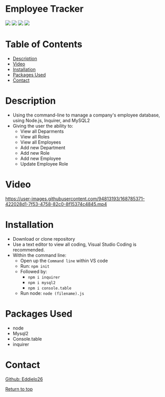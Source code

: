 # Employee Tracker

![](https://img.shields.io/badge/Javascript-yellow.svg)
![](https://img.shields.io/badge/inquirer-red.svg)
![](https://img.shields.io/badge/MySQL12-blue.svg)
![](https://img.shields.io/badge/node.js-green.svg)

# Table of Contents
* [Description](#description)
* [Video](#video)
* [Installation](#installation)
* [Packages Used](#packages-used)
* [Contact](#contact)


# Description 
 * Using the command-line to manage a company's employee database, using Node.js, Inquirer, and MySQL2
 * Giving the user the ability to:
    * View all Deparments
    * View all Roles
    * View all Employees
    * Add new Department
    * Add new Role
    * Add new Employee
    * Update Employee Role

# Video


https://user-images.githubusercontent.com/94813193/168785371-422028d1-7f53-4758-82c0-8f15374c4845.mp4


# Installation

* Download or clone repository
* Use a text editor to view all coding, Visual Studio Coding is recommended.
* Within the command line:
   * Open up the <code>Command line</code> within VS code
   * Run: <code>npm init</code>
   * Followed by: 
        * <code>npm i inquirer</code>
        * <code>npm i mysql2</code>
        * <code>npm i console.table</code>
   * Run node: <code>node (filename).js</code>

# Packages Used
  * node
  * Mysql2
  * Console.table
  * inquirer
 
   

# Contact
<a href="https://github.com/Eddielo26">Github: Eddielo26</a>




[Return to top](#employee-tracker)

